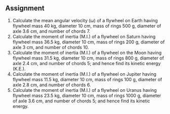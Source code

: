 ## Assignment


<ol>
  <li>Calculate the mean angular velocity (ω) of a flywheel on Earth having flywheel mass 40 kg, diameter 10 cm, mass of rings 500 g, diameter of axle 3.6 cm, and number of chords 7.</li>

  <li>Calculate the moment of inertia (M.I.) of a flywheel on Saturn having flywheel mass 36.5 kg, diameter 10 cm, mass of rings 200 g, diameter of axle 3 cm, and number of chords 10.</li>

  <li>Calculate the moment of inertia (M.I.) of a flywheel on the Moon having flywheel mass 31.5 kg, diameter 10 cm, mass of rings 800 g, diameter of axle 2.4 cm, and number of chords 5; and hence find its kinetic energy (K.E.).</li>

  <li>Calculate the moment of inertia (M.I.) of a flywheel on Jupiter having flywheel mass 11.5 kg, diameter 10 cm, mass of rings 100 g, diameter of axle 2.8 cm, and number of chords 6.</li>

  <li>Calculate the moment of inertia (M.I.) of a flywheel on Uranus having flywheel mass 23.5 kg, diameter 10 cm, mass of rings 1000 g, diameter of axle 3.6 cm, and number of chords 5; and hence find its kinetic energy.</li>
</ol>


